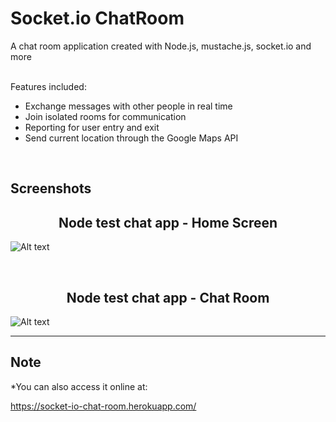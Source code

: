 # Socket.io ChatRoom
A chat room application created with Node.js, mustache.js, socket.io and more

<br/>Features included:
- Exchange messages with other people in real time
- Join isolated rooms for communication
- Reporting for user entry and exit
- Send current location through the Google Maps API
<br />


Screenshots
---------------------
<h2 align="center">Node test chat app - Home Screen</h2>

![Alt text](https://github.com/Theofilos-Chamalis/node-test-chat-app/blob/master/home%20screen.png "Home Screen")

<br />

<h2 align="center">Node test chat app - Chat Room</h2>

![Alt text](https://github.com/Theofilos-Chamalis/node-test-chat-app/blob/master/chat%20room.png "Chat Room")

---------------------

<h2>Note</h2>
*You can also access it online at:

https://socket-io-chat-room.herokuapp.com/
